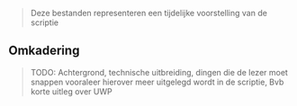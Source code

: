 >Deze bestanden representeren een tijdelijke voorstelling van de scriptie

## Omkadering

>TODO: Achtergrond, technische uitbreiding, dingen die de lezer moet snappen vooraleer hierover meer uitgelegd wordt in de scriptie, Bvb korte uitleg over UWP